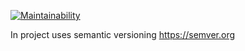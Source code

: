 [![Maintainability](https://api.codeclimate.com/v1/badges/c394d2e3ecaf75b238a5/maintainability)](https://codeclimate.com/github/vitamin163/frontend-project-lvl2/maintainability)

In project uses semantic versioning https://semver.org
